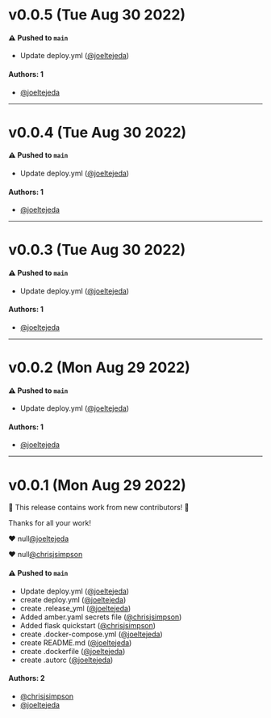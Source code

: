 # v0.0.5 (Tue Aug 30 2022)

#### ⚠️ Pushed to `main`

- Update deploy.yml ([@joeltejeda](https://github.com/joeltejeda))

#### Authors: 1

- [@joeltejeda](https://github.com/joeltejeda)

---

# v0.0.4 (Tue Aug 30 2022)

#### ⚠️ Pushed to `main`

- Update deploy.yml ([@joeltejeda](https://github.com/joeltejeda))

#### Authors: 1

- [@joeltejeda](https://github.com/joeltejeda)

---

# v0.0.3 (Tue Aug 30 2022)

#### ⚠️ Pushed to `main`

- Update deploy.yml ([@joeltejeda](https://github.com/joeltejeda))

#### Authors: 1

- [@joeltejeda](https://github.com/joeltejeda)

---

# v0.0.2 (Mon Aug 29 2022)

#### ⚠️ Pushed to `main`

- Update deploy.yml ([@joeltejeda](https://github.com/joeltejeda))

#### Authors: 1

- [@joeltejeda](https://github.com/joeltejeda)

---

# v0.0.1 (Mon Aug 29 2022)

:tada: This release contains work from new contributors! :tada:

Thanks for all your work!

:heart: null[@joeltejeda](https://github.com/joeltejeda)

:heart: null[@chrisjsimpson](https://github.com/chrisjsimpson)

#### ⚠️ Pushed to `main`

- Update deploy.yml ([@joeltejeda](https://github.com/joeltejeda))
- create deploy.yml ([@joeltejeda](https://github.com/joeltejeda))
- create .release_yml ([@joeltejeda](https://github.com/joeltejeda))
- Added amber.yaml secrets file ([@chrisjsimpson](https://github.com/chrisjsimpson))
- Added flask quickstart ([@chrisjsimpson](https://github.com/chrisjsimpson))
- create .docker-compose.yml ([@joeltejeda](https://github.com/joeltejeda))
- create README.md ([@joeltejeda](https://github.com/joeltejeda))
- create .dockerfile ([@joeltejeda](https://github.com/joeltejeda))
- create .autorc ([@joeltejeda](https://github.com/joeltejeda))

#### Authors: 2

- [@chrisjsimpson](https://github.com/chrisjsimpson)
- [@joeltejeda](https://github.com/joeltejeda)
